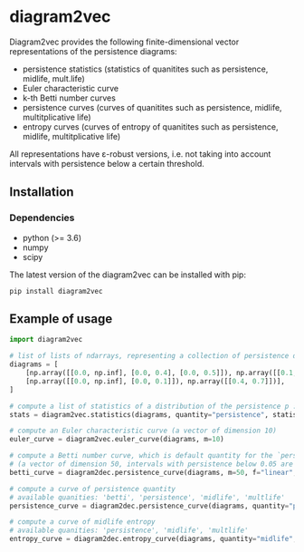 # diagram2vec

Diagram2vec provides the following finite-dimensional vector representations of the persistence diagrams:

- persistence statistics (statistics of quanitites such as persistence, midlife, mult.life)
- Euler characteristic curve
- k-th Betti number curves
- persistence curves (curves of quanitites such as persistence, midlife, multitplicative life)
- entropy curves (curves of entropy of quanitites such as persistence, midlife, multitplicative life)

All representations have &epsilon;-robust versions, i.e. not taking into account intervals with persistence below a certain threshold.

## Installation

### Dependencies

- python (>= 3.6)
- numpy
- scipy

The latest version of the diagram2vec can be installed with pip:

```
pip install diagram2vec
```

## Example of usage

```python
import diagram2vec

# list of lists of ndarrays, representing a collection of persistence diagrams
diagrams = [
    [np.array([[0.0, np.inf], [0.0, 0.4], [0.0, 0.5]]), np.array([[0.1, 0.6], [0.2, 0.4]])], 
    [np.array([[0.0, np.inf], [0.0, 0.1]]), np.array([[0.4, 0.7]])],
]

# compute a list of statistics of a distribution of the persistence p := (d - b) quantity
stats = diagram2vec.statistics(diagrams, quantity="persistence", statistics=["min", "mean", "count"])

# compute an Euler characteristic curve (a vector of dimension 10)
euler_curve = diagram2vec.euler_curve(diagrams, m=10)

# compute a Betti number curve, which is default quantity for the `persistence_curve`
# (a vector of dimension 50, intervals with persistence below 0.05 are not used)
betti_curve = diagram2dec.persistence_curve(diagrams, m=50, f="linear", b=0.05)

# compute a curve of persistence quantity
# available quanities: 'betti', 'persistence', 'midlife', 'multlife'
persistence_curve = diagram2dec.persistence_curve(diagrams, quantity="persistence", m=50)

# compute a curve of midlife entropy
# available quanities: 'persistence', 'midlife', 'multlife'
entropy_curve = diagram2dec.entropy_curve(diagrams, quantity="midlife", m=20)
```
